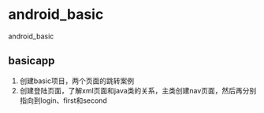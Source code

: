# android_basic
android_basic

## basicapp
1. 创建basic项目，两个页面的跳转案例
2. 创建登陆页面，了解xml页面和java类的关系，主类创建nav页面，然后再分别指向到login、first和second